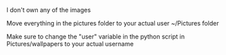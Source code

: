 I don't own any of the images

Move everything in the pictures folder to your actual user ~/Pictures folder

Make sure to change the "user" variable in the python script in Pictures/wallpapers to your actual username
